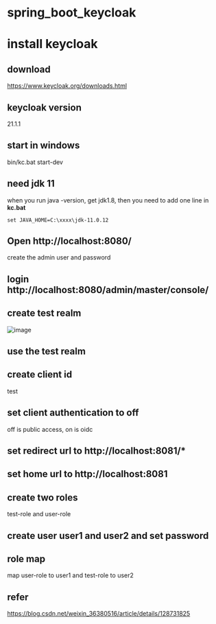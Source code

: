 # spring_boot_keycloak
# install keycloak
## download
https://www.keycloak.org/downloads.html
## keycloak version
21.1.1
## start in windows
bin/kc.bat start-dev
## need jdk 11
when you run java -version, get jdk1.8, then you need to add one line in **kc.bat**
```
set JAVA_HOME=C:\xxxx\jdk-11.0.12
```
## Open http://localhost:8080/
create the admin user and password
## login http://localhost:8080/admin/master/console/
## create test realm
![image](https://user-images.githubusercontent.com/1661052/236424081-fff85f3a-abeb-4370-977a-6fcaa3db9648.png)
## use the test realm
## create client id
test
## set client authentication to off
off is public access, on is oidc
## set redirect url to http://localhost:8081/*
## set home url to http://localhost:8081
## create two roles
test-role and user-role
## create user user1 and user2 and set password
## role map
map user-role to user1 and test-role to user2

## refer
https://blog.csdn.net/weixin_36380516/article/details/128731825
